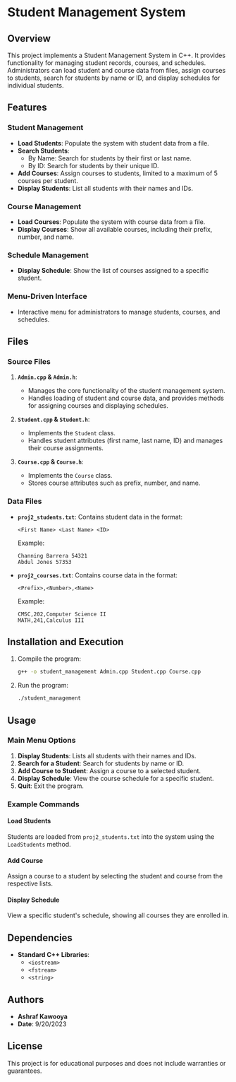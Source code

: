 
# Student Management System

## Overview
This project implements a Student Management System in C++. It provides functionality for managing student records, courses, and schedules. Administrators can load student and course data from files, assign courses to students, search for students by name or ID, and display schedules for individual students.

## Features

### Student Management
- **Load Students**: Populate the system with student data from a file.
- **Search Students**:
  - By Name: Search for students by their first or last name.
  - By ID: Search for students by their unique ID.
- **Add Courses**: Assign courses to students, limited to a maximum of 5 courses per student.
- **Display Students**: List all students with their names and IDs.

### Course Management
- **Load Courses**: Populate the system with course data from a file.
- **Display Courses**: Show all available courses, including their prefix, number, and name.

### Schedule Management
- **Display Schedule**: Show the list of courses assigned to a specific student.

### Menu-Driven Interface
- Interactive menu for administrators to manage students, courses, and schedules.

## Files

### Source Files
1. **`Admin.cpp` & `Admin.h`**:
   - Manages the core functionality of the student management system.
   - Handles loading of student and course data, and provides methods for assigning courses and displaying schedules.

2. **`Student.cpp` & `Student.h`**:
   - Implements the `Student` class.
   - Handles student attributes (first name, last name, ID) and manages their course assignments.

3. **`Course.cpp` & `Course.h`**:
   - Implements the `Course` class.
   - Stores course attributes such as prefix, number, and name.

### Data Files
- **`proj2_students.txt`**: Contains student data in the format:
  ```
  <First Name> <Last Name> <ID>
  ```
  Example:
  ```
  Channing Barrera 54321
  Abdul Jones 57353
  ```

- **`proj2_courses.txt`**: Contains course data in the format:
  ```
  <Prefix>,<Number>,<Name>
  ```
  Example:
  ```
  CMSC,202,Computer Science II
  MATH,241,Calculus III
  ```

## Installation and Execution

1. Compile the program:
   ```bash
   g++ -o student_management Admin.cpp Student.cpp Course.cpp
   ```
2. Run the program:
   ```bash
   ./student_management
   ```

## Usage

### Main Menu Options
1. **Display Students**: Lists all students with their names and IDs.
2. **Search for a Student**: Search for students by name or ID.
3. **Add Course to Student**: Assign a course to a selected student.
4. **Display Schedule**: View the course schedule for a specific student.
5. **Quit**: Exit the program.

### Example Commands
#### Load Students
Students are loaded from `proj2_students.txt` into the system using the `LoadStudents` method.

#### Add Course
Assign a course to a student by selecting the student and course from the respective lists.

#### Display Schedule
View a specific student's schedule, showing all courses they are enrolled in.

## Dependencies
- **Standard C++ Libraries**:
  - `<iostream>`
  - `<fstream>`
  - `<string>`

## Authors
- **Ashraf Kawooya**
- **Date**: 9/20/2023

## License
This project is for educational purposes and does not include warranties or guarantees.
